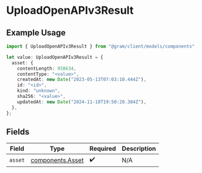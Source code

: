 # UploadOpenAPIv3Result

## Example Usage

```typescript
import { UploadOpenAPIv3Result } from "@gram/client/models/components";

let value: UploadOpenAPIv3Result = {
  asset: {
    contentLength: 958634,
    contentType: "<value>",
    createdAt: new Date("2023-05-13T07:03:10.444Z"),
    id: "<id>",
    kind: "unknown",
    sha256: "<value>",
    updatedAt: new Date("2024-11-10T19:50:20.384Z"),
  },
};
```

## Fields

| Field                                                | Type                                                 | Required                                             | Description                                          |
| ---------------------------------------------------- | ---------------------------------------------------- | ---------------------------------------------------- | ---------------------------------------------------- |
| `asset`                                              | [components.Asset](../../models/components/asset.md) | :heavy_check_mark:                                   | N/A                                                  |